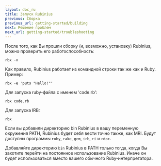 ```yaml
---
layout: doc_ru
title: Запуск Rubinius
previous: Сборка
previous_url: getting-started/building
next: Решение проблем
next_url: getting-started/troubleshooting
---
```


После того, как Вы прошли сборку (и, возможно, установку)
Rubinius, можно проверить его работоспособность:

    rbx -v

Как правило, Rubinius работает из командной строки так же как и Ruby. Пример:

    rbx -e 'puts "Hello!"'

Для запуска ruby-файла с именем 'code.rb':

    rbx code.rb

Для запуска IRB:

    rbx

Если вы добавили директорию bin Rubinius в вашу переменную окружения PATH,
Rubinius будет себя вести точно также, как MRI. Будут доступны программы
`ruby`, `rake`, `gem`, `irb`, `ri` и `rdoc`.

Добавляйте директорию `bin` Rubinius в PATH только тогда, когда Вы захотите
перейти на постоянное использование Rubinius. Иначе он будет использоваться
вместо вашего обычного Ruby-интерпретатора.
